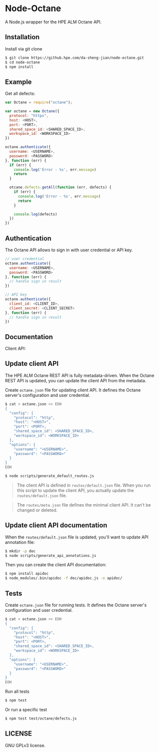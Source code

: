 # Node-Octane

A Node.js wrapper for the HPE ALM Octane API.

## Installation

Install via git clone

```bash
$ git clone https://github.hpe.com/da-sheng-jian/node-octane.git
$ cd node-octane
$ npm install
```

## Example

Get all defects:
```javascript
var Octane = require("octane");

var octane = new Octane({
  protocol: "https",
  host: <HOST>,
  port: <PORT>,
  shared_space_id: <SHARED_SPACE_ID>,
  workspace_id: <WORKSPACE_ID>
})

octane.authenticate({
  username: <USERNAME>,
  password: <PASSWORD>
}, function (err) {
  if (err) {
    console.log('Error - %s', err.message)
    return
  }

  otcane.defects.getAll(function (err, defects) {
    if (err) {
      console.log('Error - %s', err.message)
      return
    }

    console.log(defects)
  })
})
```

## Authentication

The Octane API allows to sign in with user credential or API key.

```javascript
// user credential
octane.authenticate({
  username: <USERNAME>,
  password: <PASSWORD>
}, function (err) {
  // handle sign in result
})

// API key
octane.authenticate({
  client_id: <CLIENT_ID>,
  client_secret: <CLIENT_SECRET>
}, function (err) {
  // handle sign in result
})
```

## Documentation
Client API: 

## Update client API
The HPE ALM Octane REST API is fully metadata-driven. When the Octane REST API is updated, you can update the client API from the metadata.

Create `octane.json` file for updating client API. It defines the Octane server's configuration and user credential.

```bash
$ cat > octane.json << EOH
{
  "config": {
    "protocol": "http",
    "host": "<HOST>",
    "port": <PORT>,
    "shared_space_id": <SHARED_SPACE_ID>,
    "workspace_id": <WORKSPACE_ID>
  },
  "options": {
    "username": "<USERNAME>",
    "password": "<PASSWORD>"
  }
}
EOH

$ node scripts/generate_default_routes.js
```

> The client API is defined in `routes/default.json` file. When you run this script to update the client API, you actually update the `routes/default.json` file.

> The `routes/meta.json` file defines the minimal client API. It can't be changed or deleted.

## Update client API documentation

When the `routes/default.json` file is updated, you'll want to update API annotation file:

```bash
$ mkdir -p doc
$ node scripts/generate_api_annotations.js
```

Then you can create the client API documentation:

```bash
$ npm install apidoc
$ node_modules/.bin/apidoc -f doc/apidoc.js -o apidoc/
```

## Tests
Create `octane.json` file for running tests. It defines the Octane server's configuration and user credential.

```bash
$ cat > octane.json << EOH
{
  "config": {
    "protocol": "http",
    "host": "<HOST>",
    "port": <PORT>,
    "shared_space_id": <SHARED_SPACE_ID>,
    "workspace_id": <WORKSPACE_ID>
  },
  "options": {
    "username": "<USERNAME>",
    "password": "<PASSWORD>"
  }
}
EOH
```

Run all tests

```bash
$ npm test
```

Or run a specific test

```bash
$ npm test test/octane/defects.js
```

## LICENSE

GNU GPLv3 license.
